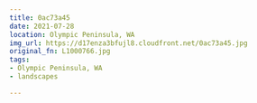 ```yaml
---
title: 0ac73a45
date: 2021-07-28
location: Olympic Peninsula, WA
img_url: https://d17enza3bfujl8.cloudfront.net/0ac73a45.jpg
original_fn: L1000766.jpg
tags:
- Olympic Peninsula, WA
- landscapes

---
```

